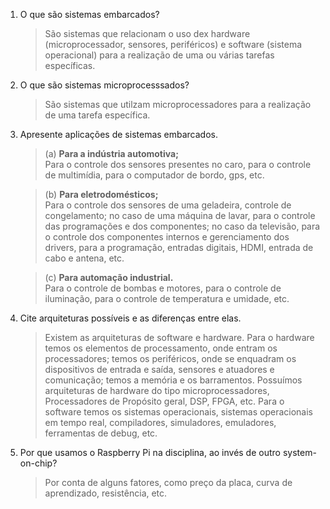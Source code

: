 1. O que são sistemas embarcados?

	> São sistemas que relacionam o uso dex hardware (microprocessador, sensores, periféricos) e software (sistema operacional) para a realização de uma ou várias tarefas específicas.

2. O que são sistemas microprocesssados?
	
	> São sistemas que utilzam microprocessadores para a realização de uma tarefa específica.

3. Apresente aplicações de sistemas embarcados.

	> (a) **Para a indústria automotiva;**<br/>
		 Para o controle dos sensores presentes no caro, para o controle de multimídia, para o computador de bordo, gps, etc.

	> (b) **Para eletrodomésticos;**<br/>
		 Para o controle dos sensores de uma geladeira, controle de congelamento; no caso de uma máquina de lavar, para o controle das programações e dos componentes; no caso da televisão, para o controle dos componentes internos e gerenciamento dos drivers, para a programação, entradas digitais, HDMI, entrada de cabo e antena, etc.

	> (c) **Para automação industrial.**<br/>
		 Para o controle de bombas e motores, para o controle de iluminação, para o controle de temperatura e umidade, etc.

4. Cite arquiteturas possíveis e as diferenças entre elas.

	> Existem as arquiteturas de software e hardware.
		Para o hardware temos os elementos de processamento, onde entram os processadores; temos os periféricos, onde se enquadram os dispositivos de entrada e saída, sensores e atuadores e comunicação; temos a memória e os barramentos. Possuímos arquiteturas de hardware do tipo microprocessadores, Processadores de Propósito geral, DSP, FPGA, etc.
		Para o software temos os sistemas operacionais, sistemas operacionais em tempo real, compiladores, simuladores, emuladores, ferramentas de debug, etc.

5. Por que usamos o Raspberry Pi na disciplina, ao invés de outro system-on-chip? <br/>

	> Por conta de alguns fatores, como preço da placa, curva de aprendizado, resistência, etc.
